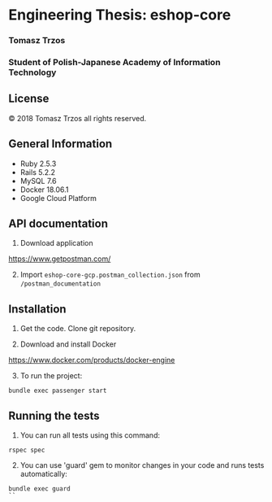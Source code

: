 # Engineering Thesis: eshop-core
### Tomasz Trzos
### Student of Polish-Japanese Academy of Information Technology

## License

© 2018 Tomasz Trzos all rights reserved.

## General Information

- Ruby 2.5.3
- Rails 5.2.2
- MySQL 7.6
- Docker 18.06.1
- Google Cloud Platform

## API documentation

1. Download application

https://www.getpostman.com/

2. Import `eshop-core-gcp.postman_collection.json` from `/postman_documentation`

## Installation

1. Get the code. Clone git repository.

2. Download and install Docker

https://www.docker.com/products/docker-engine

3. To run the project:

```
bundle exec passenger start
```

## Running the tests

1. You can run all tests using this command:

```
rspec spec
```

2. You can use 'guard' gem to monitor changes in your code and runs tests automatically:

```
bundle exec guard
``
